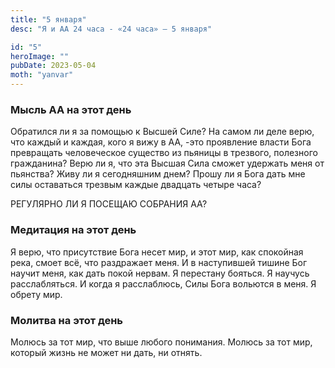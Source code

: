 ```yaml
---
title: "5 января"
desc: "Я и АА 24 часа - «24 часа» — 5 января"

id: "5"
heroImage: ""
pubDate: 2023-05-04
moth: "yanvar"
---
```


### Мысль АА на этот день

Обратился ли я за помощью к Высшей Силе? На самом ли деле верю, что каждый и
каждая, кого я вижу в АА, -это проявление власти Бога превращать человеческое
существо из пьяницы в трезвого, полезного гражданина? Верю ли я, что эта
Высшая Сила сможет удержать меня от пьянства? Живу ли я сегодняшним днем?
Прошу ли я Бога дать мне силы оставаться трезвым каждые двадцать четыре часа?

РЕГУЛЯРНО ЛИ Я ПОСЕЩАЮ СОБРАНИЯ АА?

### Медитация на этот день

Я верю, что присутствие Бога несет мир, и этот мир, как спокойная река, смоет
всё, что раздражает меня. И в наступившей тишине Бог научит меня, как дать
покой нервам. Я перестану бояться. Я научусь расслабляться. И когда я
расслаблюсь, Силы Бога вольются в меня. Я обрету мир.

### Молитва на этот день

Молюсь за тот мир, что выше любого понимания. Молюсь за тот мир, который жизнь
не может ни дать, ни отнять.
